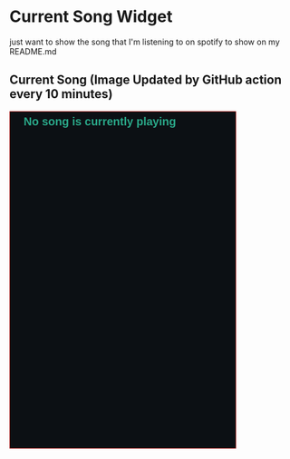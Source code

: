 # Current Song Widget
just want to show the song that I'm listening to on spotify to show on my README.md

## Current Song (Image Updated by GitHub action every 10 minutes)
![](songs-pictures/image662.png)

